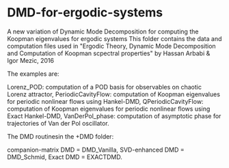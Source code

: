 # DMD-for-ergodic-systems
A new variation of Dynamic Mode Decomposition for computing the Koopman eigenvalues for ergodic systems
This folder contains the data and computation files used in
"Ergodic Theory, Dynamic Mode Decomposition and Computation of Koopman scpectral properties"
by Hassan Arbabi & Igor Mezic, 2016


The examples are:

Lorenz_POD: computation of a POD basis for observables on chaotic Lorenz attractor,
PeriodicCavityFlow: computation of Koopman eigenvalues for periodic nonlinear flows using Hankel-DMD,
QPeriodicCavityFlow: computation of Koopman eigenvalues for periodic nonlinear flows using Exact Hankel-DMD,
VanDerPol_phase: computation of asymptotic phase for trajectories of Van der Pol oscillator.




The DMD routinesin the +DMD folder:


companion-matrix DMD = DMD_Vanilla,
SVD-enhanced DMD = DMD_Schmid,
Exact DMD	= EXACTDMD.

